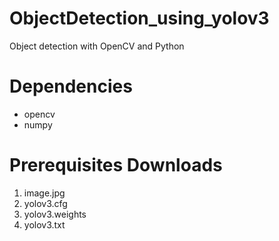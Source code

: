 # ObjectDetection_using_yolov3
Object detection  with OpenCV and Python
# Dependencies
- opencv
- numpy
# Prerequisites Downloads
1. image.jpg 
2. yolov3.cfg
3. yolov3.weights
4. yolov3.txt
